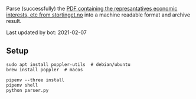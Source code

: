 Parse (successfully) the [PDF containing the represantatives economic interests, etc from stortinget.no](https://www.stortinget.no/no/Stortinget-og-demokratiet/Representantene/Okonomiske-interesser/) into a machine readable format and archive result.

Last updated by bot: 2021-02-07

## Setup
    sudo apt install poppler-utils  # debian/ubuntu
    brew install poppler  # macos

    pipenv --three install
    pipenv shell
    python parser.py
